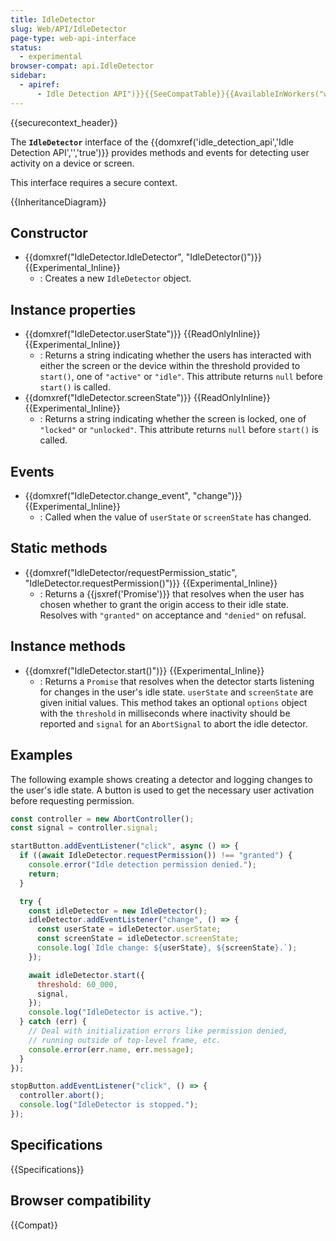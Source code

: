 ```yaml
---
title: IdleDetector
slug: Web/API/IdleDetector
page-type: web-api-interface
status:
  - experimental
browser-compat: api.IdleDetector
sidebar:
  - apiref:
      - Idle Detection API")}}{{SeeCompatTable}}{{AvailableInWorkers("window_and_dedicated
---
```


{{securecontext_header}}

The **`IdleDetector`** interface of the {{domxref('idle_detection_api','Idle Detection API','','true')}} provides methods and events for detecting user activity on a device or screen.

This interface requires a secure context.

{{InheritanceDiagram}}

## Constructor

- {{domxref("IdleDetector.IdleDetector", "IdleDetector()")}} {{Experimental_Inline}}
  - : Creates a new `IdleDetector` object.

## Instance properties

- {{domxref("IdleDetector.userState")}} {{ReadOnlyInline}} {{Experimental_Inline}}
  - : Returns a string indicating whether the users has interacted with either the screen or the device within the threshold provided to `start()`, one of `"active"` or `"idle"`. This attribute returns `null` before `start()` is called.
- {{domxref("IdleDetector.screenState")}} {{ReadOnlyInline}} {{Experimental_Inline}}
  - : Returns a string indicating whether the screen is locked, one of `"locked"` or `"unlocked"`. This attribute returns `null` before `start()` is called.

## Events

- {{domxref("IdleDetector.change_event", "change")}} {{Experimental_Inline}}
  - : Called when the value of `userState` or `screenState` has changed.

## Static methods

- {{domxref("IdleDetector/requestPermission_static", "IdleDetector.requestPermission()")}} {{Experimental_Inline}}
  - : Returns a {{jsxref('Promise')}} that resolves when the user has chosen
    whether to grant the origin access to their idle state. Resolves with
    `"granted"` on acceptance and `"denied"` on refusal.

## Instance methods

- {{domxref("IdleDetector.start()")}} {{Experimental_Inline}}
  - : Returns a `Promise` that resolves when the detector starts listening for
    changes in the user's idle state. `userState` and `screenState` are given
    initial values. This method takes an optional `options` object with the `threshold` in
    milliseconds where inactivity should be reported and `signal` for an
    `AbortSignal` to abort the idle detector.

## Examples

The following example shows creating a detector and logging changes to the
user's idle state. A button is used to get the necessary user activation before
requesting permission.

```js
const controller = new AbortController();
const signal = controller.signal;

startButton.addEventListener("click", async () => {
  if ((await IdleDetector.requestPermission()) !== "granted") {
    console.error("Idle detection permission denied.");
    return;
  }

  try {
    const idleDetector = new IdleDetector();
    idleDetector.addEventListener("change", () => {
      const userState = idleDetector.userState;
      const screenState = idleDetector.screenState;
      console.log(`Idle change: ${userState}, ${screenState}.`);
    });

    await idleDetector.start({
      threshold: 60_000,
      signal,
    });
    console.log("IdleDetector is active.");
  } catch (err) {
    // Deal with initialization errors like permission denied,
    // running outside of top-level frame, etc.
    console.error(err.name, err.message);
  }
});

stopButton.addEventListener("click", () => {
  controller.abort();
  console.log("IdleDetector is stopped.");
});
```

## Specifications

{{Specifications}}

## Browser compatibility

{{Compat}}
